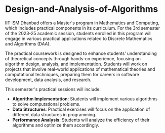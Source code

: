 # Design-and-Analysis-of-Algorithms
IIT ISM Dhanbad offers a Master's program in Mathematics and Computing, which includes practical components in its curriculum. For the 3rd semester of the 2023-25 academic session, students enrolled in this program will engage in various practical applications related to Discrete Mathematics and Algorithms (DAA). 

The practical coursework is designed to enhance students' understanding of theoretical concepts through hands-on experience, focusing on algorithm design, analysis, and implementation. Students will work on projects that involve real-world applications of mathematical theories and computational techniques, preparing them for careers in software development, data analysis, and research.

This semester's practical sessions will include:
- **Algorithm Implementation**: Students will implement various algorithms to solve computational problems.
- **Data Structures**: Practical exercises will focus on the application of different data structures in programming.
- **Performance Analysis**: Students will analyze the efficiency of their algorithms and optimize them accordingly.


